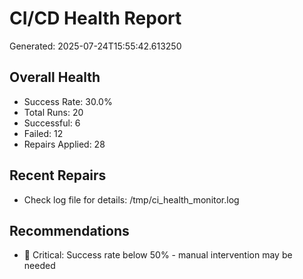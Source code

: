 # CI/CD Health Report

Generated: 2025-07-24T15:55:42.613250

## Overall Health
- Success Rate: 30.0%
- Total Runs: 20
- Successful: 6
- Failed: 12
- Repairs Applied: 28

## Recent Repairs
- Check log file for details: /tmp/ci_health_monitor.log

## Recommendations
- 🚨 Critical: Success rate below 50% - manual intervention may be needed
